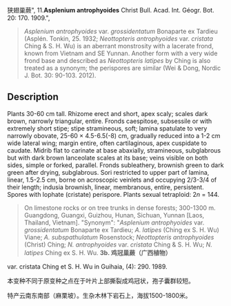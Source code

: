狭翅巢蕨",
11.**Asplenium antrophyoides** Christ Bull. Acad. Int. Géogr. Bot. 20: 170. 1909.",

> *Asplenium antrophyoides* var. *grossidentatum* Bonaparte ex Tardieu (Asplén. Tonkin, 25. 1932; *Neottopteris antrophyoides* var. *cristata* Ching &amp; S. H. Wu) is an aberrant monstrosity with a lacerate frond, known from Vietnam and SE Yunnan. Another form with a very wide frond base and described as *Neottopteris latipes* by Ching is also treated as a synonym; the perispores are similar (Wei &amp; Dong, Nordic J. Bot. 30: 90-103. 2012).

## Description
Plants 30-60 cm tall. Rhizome erect and short, apex scaly; scales dark brown, narrowly triangular, entire. Fronds caespitose, subsessile or with extremely short stipe; stipe stramineous, soft; lamina spatulate to very narrowly obovate, 25-60 × 4.5-6.5(-8) cm, gradually reduced into a 1-2 cm wide lateral wing; margin entire, often cartilaginous, apex cuspidate to caudate. Midrib flat to carinate at base abaxially, stramineous, subglabrous but with dark brown lanceolate scales at its base; veins visible on both sides, simple or forked, parallel. Fronds subleathery, brownish green to dark green after drying, subglabrous. Sori restricted to upper part of lamina, linear, 1.5-2.5 cm, borne on acroscopic veinlets and occupying 2/3-3/4 of their length; indusia brownish, linear, membranous, entire, persistent. Spores with lophate (cristate) perispore. Plants sexual tetraploid: 2*n* = 144.

> On limestone rocks or on tree trunks in dense forests; 300-1300 m. Guangdong, Guangxi, Guizhou, Hunan, Sichuan, Yunnan [Laos, Thailand, Vietnam].
  "Synonym": "*Asplenium antrophyoides* var. *grossidentatum* Bonaparte ex Tardieu; *A. latipes* (Ching ex S. H. Wu) Viane; *A. subspathulatum* Rosenstock; *Neottopteris antrophyoides* (Christ) Ching; *N. antrophyoides* var. *cristata* Ching &amp; S. H. Wu; *N.* *latipes* Ching ex S. H. Wu.
**3b. 鸡冠巢蕨（广西植物）**

var. cristata Ching et S. H. Wu in Guihaia, (4): 290. 1989.

本变种不同于原变种之点在于叶片上部撕裂成鸡冠状，孢子囊群较短。

特产云南东南部（麻栗坡）。生杂木林下岩石上，海拔1500-1800米。

